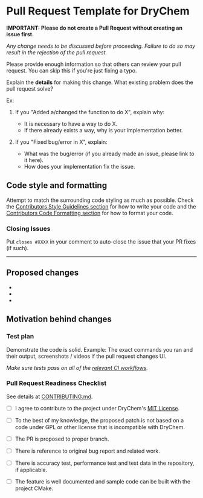 # Pull Request Template for DryChem

**IMPORTANT: Please do not create a Pull Request without creating an issue first.**

*Any change needs to be discussed before proceeding. Failure to do so may result in the rejection of the pull request.*

Please provide enough information so that others can review your pull request. You can skip this if you're just fixing a typo.

Explain the **details** for making this change. What existing problem does the pull request solve?

Ex:

1. If you "Added a/changed the function to do X", explain why:

    - It is necessary to have a way to do X.
    - If there already exists a way, why is your implementation better.

2. If you "Fixed bug/error in X", explain:

    - What was the bug/error (if you already made an issue, please link to it here).
    - How does your implementation fix the issue.

## Code style and formatting

Attempt to match the surrounding code styling as much as possible. Check the [Contributors Style Guidelines section](https://github.com/crdrisko/drychem/blob/master/docs/CONTRIBUTING.md#Style-guidelines) for how to write your code and the [Contributors Code Formatting section](https://github.com/crdrisko/drychem/blob/master/docs/CONTRIBUTING.md#Code-formatting) for how to format your code.

### Closing Issues

Put `closes #XXXX` in your comment to auto-close the issue that your PR fixes (if such).

---

## Proposed changes

-
-
-

## Motivation behind changes

### Test plan

Demonstrate the code is solid. Example: The exact commands you ran and their output, screenshots / videos if the pull request changes UI.

*Make sure tests pass on all of the [relevant CI workflows](https://github.com/crdrisko/drychem/blob/master/.github/workflows/cmake.yml).*

### Pull Request Readiness Checklist

See details at [CONTRIBUTING.md](https://github.com/crdrisko/drychem/blob/master/docs/CONTRIBUTING.md).

- [ ] I agree to contribute to the project under DryChem's [MIT License](https://github.com/crdrisko/drychem/blob/master/LICENSE).

- [ ] To the best of my knowledge, the proposed patch is not based on a code under GPL or other license that is incompatible with DryChem.

- [ ] The PR is proposed to proper branch.

- [ ] There is reference to original bug report and related work.

- [ ] There is accuracy test, performance test and test data in the repository, if applicable.

- [ ] The feature is well documented and sample code can be built with the project CMake.
